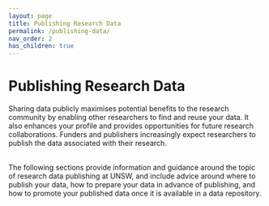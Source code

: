 ```yaml
---
layout: page
title: Publishing Research Data
permalink: /publishing-data/
nav_order: 2
has_children: true
---
```


# Publishing Research Data
<p class="fs-6 fw-300">Sharing data publicly maximises potential benefits to the research community by enabling other researchers to find and reuse your data. It also enhances your profile and provides opportunities for future research collaborations. Funders and publishers increasingly expect researchers to publish the data associated with their research.
</p>
<br/>
The following sections provide information and guidance around the topic of research data publishing at UNSW, and include advice around where to publish your data, how to prepare your data in advance of publishing, and how to promote your published data once it is available in a data repository.
